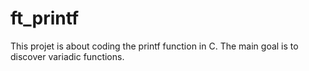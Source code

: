 # ft_printf
This projet is about coding the printf function in C.
The main goal is to discover variadic functions.
